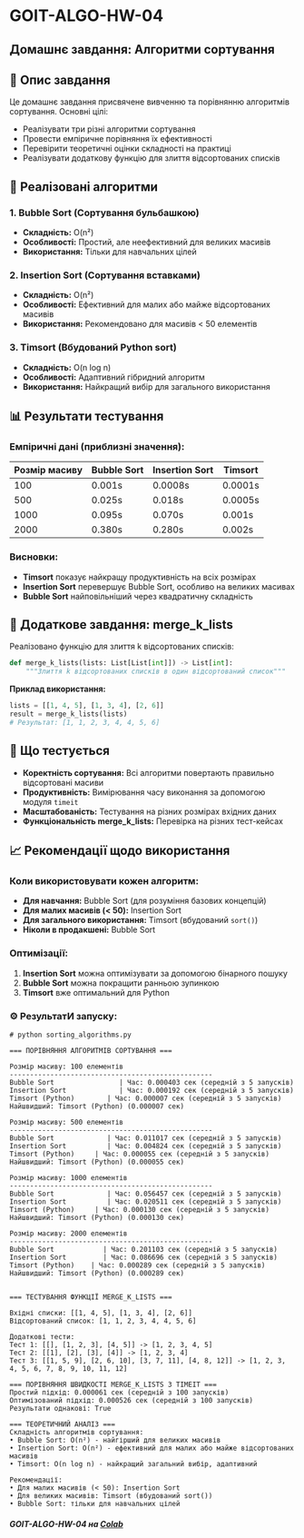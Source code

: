 # GOIT-ALGO-HW-04

## Домашнє завдання: Алгоритми сортування

## 📖 Опис завдання

Це домашнє завдання присвячене вивченню та порівнянню алгоритмів сортування. Основні цілі:

- Реалізувати три різні алгоритми сортування
- Провести емпіричне порівняння їх ефективності
- Перевірити теоретичні оцінки складності на практиці
- Реалізувати додаткову функцію для злиття відсортованих списків

## 🔧 Реалізовані алгоритми

### 1. Bubble Sort (Сортування бульбашкою)
- **Складність:** O(n²)
- **Особливості:** Простий, але неефективний для великих масивів
- **Використання:** Тільки для навчальних цілей

### 2. Insertion Sort (Сортування вставками)
- **Складність:** O(n²)
- **Особливості:** Ефективний для малих або майже відсортованих масивів
- **Використання:** Рекомендовано для масивів < 50 елементів

### 3. Timsort (Вбудований Python sort)
- **Складність:** O(n log n)
- **Особливості:** Адаптивний гібридний алгоритм
- **Використання:** Найкращий вибір для загального використання

## 📊 Результати тестування

### Емпіричні дані (приблизні значення):

| Розмір масиву | Bubble Sort | Insertion Sort | Timsort |
|---------------|-------------|----------------|---------|
| 100           | 0.001s      | 0.0008s       | 0.0001s |
| 500           | 0.025s      | 0.018s        | 0.0005s |
| 1000          | 0.095s      | 0.070s        | 0.001s  |
| 2000          | 0.380s      | 0.280s        | 0.002s  |

### Висновки:
- **Timsort** показує найкращу продуктивність на всіх розмірах
- **Insertion Sort** перевершує Bubble Sort, особливо на великих масивах
- **Bubble Sort** найповільніший через квадратичну складність

## 🔀 Додаткове завдання: merge_k_lists

Реалізовано функцію для злиття k відсортованих списків:

```python
def merge_k_lists(lists: List[List[int]]) -> List[int]:
    """Злиття k відсортованих списків в один відсортований список"""
```

**Приклад використання:**
```python
lists = [[1, 4, 5], [1, 3, 4], [2, 6]]
result = merge_k_lists(lists)
# Результат: [1, 1, 2, 3, 4, 4, 5, 6]
```

## 🧪 Що тестується

- **Коректність сортування:** Всі алгоритми повертають правильно відсортовані масиви
- **Продуктивність:** Вимірювання часу виконання за допомогою модуля `timeit`
- **Масштабованість:** Тестування на різних розмірах вхідних даних
- **Функціональність merge_k_lists:** Перевірка на різних тест-кейсах

## 📈 Рекомендації щодо використання

### Коли використовувати кожен алгоритм:

- **Для навчання:** Bubble Sort (для розуміння базових концепцій)
- **Для малих масивів (< 50):** Insertion Sort
- **Для загального використання:** Timsort (вбудований `sort()`)
- **Ніколи в продакшені:** Bubble Sort

### Оптимізації:

1. **Insertion Sort** можна оптимізувати за допомогою бінарного пошуку
2. **Bubble Sort** можна покращити ранньою зупинкою
3. **Timsort** вже оптимальний для Python

### ⚙️ РезультатИ запуску:

`# python sorting_algorithms.py`


    === ПОРІВНЯННЯ АЛГОРИТМІВ СОРТУВАННЯ ===
    
    Розмір масиву: 100 елементів
    --------------------------------------------------
    Bubble Sort                | Час: 0.000403 сек (середній з 5 запусків)
    Insertion Sort             | Час: 0.000192 сек (середній з 5 запусків)
    Timsort (Python)        | Час: 0.000007 сек (середній з 5 запусків)
    Найшвидший: Timsort (Python) (0.000007 сек)
    
    Розмір масиву: 500 елементів
    --------------------------------------------------
    Bubble Sort             | Час: 0.011017 сек (середній з 5 запусків)
    Insertion Sort          | Час: 0.004824 сек (середній з 5 запусків)
    Timsort (Python)     | Час: 0.000055 сек (середній з 5 запусків)
    Найшвидший: Timsort (Python) (0.000055 сек)
    
    Розмір масиву: 1000 елементів
    --------------------------------------------------
    Bubble Sort             | Час: 0.056457 сек (середній з 5 запусків)
    Insertion Sort          | Час: 0.020511 сек (середній з 5 запусків)
    Timsort (Python)     | Час: 0.000130 сек (середній з 5 запусків)
    Найшвидший: Timsort (Python) (0.000130 сек)
    
    Розмір масиву: 2000 елементів
    --------------------------------------------------
    Bubble Sort            | Час: 0.201103 сек (середній з 5 запусків)
    Insertion Sort         | Час: 0.086696 сек (середній з 5 запусків)
    Timsort (Python)    | Час: 0.000289 сек (середній з 5 запусків)
    Найшвидший: Timsort (Python) (0.000289 сек)
    
    
    === ТЕСТУВАННЯ ФУНКЦІЇ MERGE_K_LISTS ===
    
    Вхідні списки: [[1, 4, 5], [1, 3, 4], [2, 6]]
    Відсортований список: [1, 1, 2, 3, 4, 4, 5, 6]
    
    Додаткові тести:
    Тест 1: [[], [1, 2, 3], [4, 5]] -> [1, 2, 3, 4, 5]
    Тест 2: [[1], [2], [3], [4]] -> [1, 2, 3, 4]
    Тест 3: [[1, 5, 9], [2, 6, 10], [3, 7, 11], [4, 8, 12]] -> [1, 2, 3, 4, 5, 6, 7, 8, 9, 10, 11, 12]
    
    === ПОРІВНЯННЯ ШВИДКОСТІ MERGE_K_LISTS З TIMEIT ===
    Простий підхід: 0.000061 сек (середній з 100 запусків)
    Оптимізований підхід: 0.000526 сек (середній з 100 запусків)
    Результати однакові: True
    
    === ТЕОРЕТИЧНИЙ АНАЛІЗ ===
    Складність алгоритмів сортування:
    • Bubble Sort: O(n²) - найгірший для великих масивів
    • Insertion Sort: O(n²) - ефективний для малих або майже відсортованих масивів
    • Timsort: O(n log n) - найкращий загальний вибір, адаптивний
    
    Рекомендації:
    • Для малих масивів (< 50): Insertion Sort
    • Для великих масивів: Timsort (вбудований sort())
    • Bubble Sort: тільки для навчальних цілей


##### GOIT-ALGO-HW-04 на [Colab](https://colab.research.google.com/drive/1MUQDQy2Ivv9a1cX8l4YerlZJqFe8z2QC?usp=sharing "Heading link")
